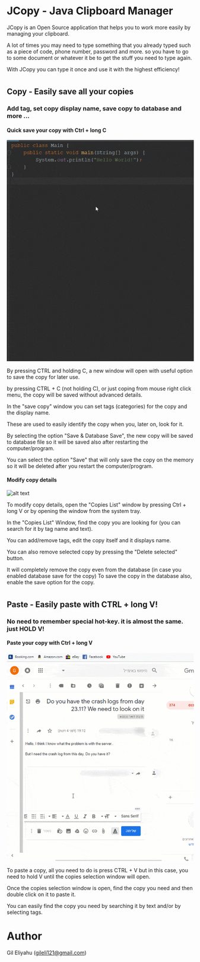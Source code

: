 # JCopy - Java Clipboard Manager
JCopy is an Open Source application that helps you to work more easily by managing your clipboard.

A lot of times you may need to type something that you already typed such as a piece of code, phone number, password and more. so you have to go to some document or whatever it be to get the stuff you need to type again.

With JCopy you can type it once and use it with the highest efficiency!

#

## Copy - Easily save all your copies
### Add tag, set copy display name, save copy to database and more ...

#### Quick save your copy with Ctrl + long C
![alt text](doc/images/copy_text.gif "Copy text")



By pressing CTRL and holding C, a new window will open with useful option to save the copy for later use.

by pressing CTRL + C (not holding C), or just coping from mouse right click menu, the copy will be saved without advanced details.

In the "save copy" window you can set tags (categories) for the copy and the display name.

These are used to easily identify the copy when you, later on, look for it.

By selecting the option "Save & Database Save", the new copy will be saved to database file so it will be saved also after restarting the computer/program.

You can select the option "Save" that will only save the copy on the memory so it will be deleted after you restart the computer/program.

#### Modify copy details
![alt text](doc/images/view_copies_list.gif "Modify copy details")

To modify copy details, open the "Copies List" window by pressing Ctrl + long V or by opening the window from the system tray.

In the "Copies List" Window, find the copy you are looking for (you can search for it by tag name and text).

You can add/remove tags, edit the copy itself and it displays name.

You can also remove selected copy by pressing the "Delete selected" button.

It will completely remove the copy even from the database (in case you enabled database save for the copy) To save the copy in the database also, enable the save option for the copy.

#

## Paste - Easily paste with CTRL + long V!
### No need to remember special hot-key. it is almost the same. just HOLD V!

#### Paste your copy with Ctrl + long V

![alt text](doc/images/paste_text.gif "Paste text")


To paste a copy, all you need to do is press CTRL + V but in this case, you need to hold V until the copies selection window will open.

Once the copies selection window is open, find the copy you need and then double click on it to paste it.

You can easily find the copy you need by searching it by text and/or by selecting tags.


# Author
Gil Eliyahu (gileli121@gmail.com)
